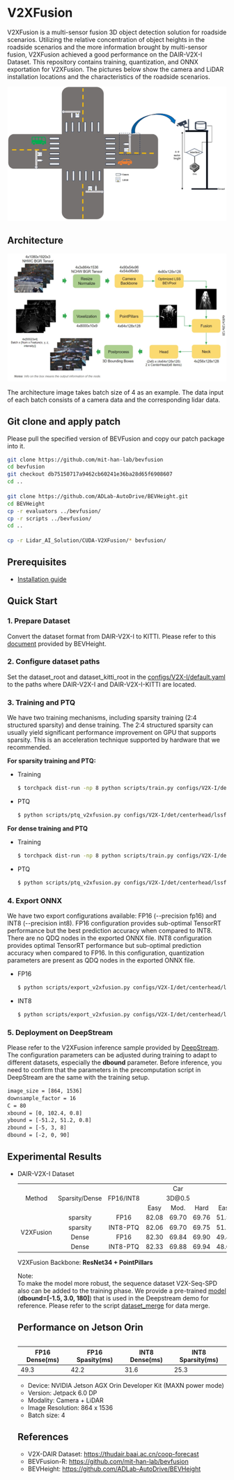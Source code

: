 # V2XFusion
V2XFusion is a multi-sensor fusion 3D object detection solution for roadside scenarios. Utilizing the relative concentration of object heights in the roadside scenarios and the more information brought by multi-sensor fusion, V2XFusion achieved a good performance on the DAIR-V2X-I Dataset. This repository contains training, quantization, and ONNX exportation for V2XFusion. The pictures below show the camera and LiDAR installation locations and the characteristics of the roadside scenarios.

![](assets/Roadside_Scenarios.png)
## Architecture
![](assets/V2XFusion_Network_Architecture.png)

The architecture image takes batch size of 4 as an example. The data input of each batch consists of a camera data and the corresponding lidar data.

## Git clone and apply patch 
Please pull the specified version of BEVFusion and copy our patch package into it.

```bash
git clone https://github.com/mit-han-lab/bevfusion
cd bevfusion
git checkout db75150717a9462cb60241e36ba28d65f6908607
cd ..

git clone https://github.com/ADLab-AutoDrive/BEVHeight.git
cd BEVHeight
cp -r evaluators ../bevfusion/
cp -r scripts ../bevfusion/
cd ..

cp -r Lidar_AI_Solution/CUDA-V2XFusion/* bevfusion/ 
```
## Prerequisites
- [Installation guide](docs/install.md)

## Quick Start 
### 1. Prepare Dataset
Convert the dataset format from DAIR-V2X-I to KITTI. Please refer to this [document](https://github.com/ADLab-AutoDrive/BEVHeight/blob/main/docs/prepare_dataset.md) provided by BEVHeight.

### 2. Configure dataset paths
Set the dataset_root and dataset_kitti_root in the [configs/V2X-I/default.yaml](configs/V2X-I/default.yaml) to the paths where DAIR-V2X-I and DAIR-V2X-I-KITTI are located.

### 3. Training and PTQ
We have two training mechanisms, including sparsity training (2:4 structured sparsity) and dense training. The 2:4 structured sparsity can usually yield significant performance improvement on GPU that supports sparsity. This is an acceleration technique supported by hardware that we recommended.

**For sparsity training and PTQ:**
- Training
    ```bash
   $ torchpack dist-run -np 8 python scripts/train.py configs/V2X-I/det/centerhead/lssfpn/camera+pointpillar/resnet34/default.yaml --mode sparsity
    ```
- PTQ
    ```bash
   $ python scripts/ptq_v2xfusion.py configs/V2X-I/det/centerhead/lssfpn/camera+pointpillar/resnet34/default.yaml sparsity_epoch_100.pth --mode sparsity
    ```
**For dense training and PTQ**
- Training
    ```bash
   $ torchpack dist-run -np 8 python scripts/train.py configs/V2X-I/det/centerhead/lssfpn/camera+pointpillar/resnet34/default.yaml --mode dense
    ```
- PTQ
    ```bash
   $ python scripts/ptq_v2xfusion.py configs/V2X-I/det/centerhead/lssfpn/camera+pointpillar/resnet34/default.yaml dense_epoch_100.pth --mode dense
    ```

### 4. Export ONNX 
We have two export configurations available: FP16 (--precision fp16) and INT8 (--precision int8).
FP16 configuration provides sub-optimal TensorRT performance but the best prediction accuracy when compared to INT8. There are no QDQ nodes in the exported ONNX file.
INT8 configuration provides optimal TensorRT performance but sub-optimal prediction accuracy when compared to FP16. In this configuration, quantization parameters are present as QDQ nodes in the exported ONNX file.
- FP16    
    ```bash
    $ python scripts/export_v2xfusion.py configs/V2X-I/det/centerhead/lssfpn/camera+pointpillar/resnet34/default.yaml ptq.pth --precision fp16
    ```
- INT8
    ```bash
    $ python scripts/export_v2xfusion.py configs/V2X-I/det/centerhead/lssfpn/camera+pointpillar/resnet34/default.yaml ptq.pth --precision int8
    ```
### 5. Deployment on DeepStream
Please refer to the V2XFusion inference sample provided by [DeepStream](https://docs.nvidia.com/metropolis/deepstream/dev-guide/text/DS_3D_Custom_Manual.html). The configuration parameters can be adjusted during training to adapt to different datasets, especially the **dbound** parameter. Before inference, you need to confirm that the parameters in the precomputation script in DeepStream are the same with the training setup.
```bash
image_size = [864, 1536]
downsample_factor = 16
C = 80 
xbound = [0, 102.4, 0.8]
ybound = [-51.2, 51.2, 0.8]
zbound = [-5, 3, 8]
dbound = [-2, 0, 90]   
```
## Experimental Results
- DAIR-V2X-I Dataset  

    <div align=left>
    <table>
        <tr align=center>
            <td rowspan="3">Method</td> 
            <td rowspan="3" align=center>Sparsity/Dense</td> 
            <td rowspan="3" align=center>FP16/INT8</td> 
            <td colspan="3" align=center>Car</td>
            <td colspan="3" align=center>Pedestrain</td>
            <td colspan="3" align=center>Cyclist</td>
            <td rowspan="3" align=center>model pth</td>
        </tr>
        <tr align=center>
            <td colspan="3" align=center>3D@0.5</td>
            <td colspan="3" align=center>3D@0.25</td>
            <td colspan="3" align=center>3D@0.25</td>
        </tr>
        <tr align=center>
            <td>Easy</td>
            <td>Mod.</td>
            <td>Hard</td>
            <td>Easy</td>
            <td>Mod.</td>
            <td>Hard</td>
            <td>Easy</td>
            <td>Mod.</td>
            <td>Hard</td>
        </tr>
        <tr align=center>
            <td rowspan="4">V2XFusion</td> 
            <td>sparsity</td>
            <td>FP16</td> 
            <td>82.08</td>
            <td>69.70</td>
            <td>69.76</td>
            <td>51.51</td>
            <td>49.15</td>
            <td>49.54</td>
            <td>61.21</td>
            <td>58.07</td>
            <td>58.65</td>
            <td><a href="https://nvidia.box.com/shared/static/gakymhr1e0wc17s7ksswa7409nfhg6zn">model</a></td>
        </tr>
        <tr align=center>
            <td>sparsity</td>
            <td>INT8-PTQ</td> 
            <td>82.06</td>
            <td>69.70</td>
            <td>69.75</td>
            <td>51.13</td>
            <td>48.86</td>
            <td>49.22</td>
            <td>60.95</td>
            <td>57.81</td>
            <td>58.43</td>
            <td><a href="https://nvidia.box.com/shared/static/5s2zjfelbhsmrfmme8g1cm49wuh2y7q3">ptq.pth</a></td>
        </tr>
        <tr align=center>
            <td>Dense</td>
            <td>FP16</td> 
            <td>82.30</td>
            <td>69.84</td>
            <td>69.90</td>
            <td>49.47</td>
            <td>47.31</td>
            <td>47.60</td>
            <td>59.09</td>
            <td>58.29</td>
            <td>58.70</td>
            <td><a href="https://nvidia.box.com/shared/static/o5u4tryaeasgu5k0q92106h9wcyn0t7n">model</a></td>
        </tr>
        <tr align=center>
            <td>Dense</td>
            <td>INT8-PTQ</td> 
            <td>82.33</td>
            <td>69.88</td>
            <td>69.94</td>
            <td>48.60</td>
            <td>46.55</td>
            <td>46.82</td>
            <td>59.28</td>
            <td>58.12</td>
            <td>58.52</td>
            <td><a href="https://nvidia.box.com/shared/static/0u9ax27szfbxdsjkf4oawyxvssg8p8xw">ptq.pth</a></td>
        </tr>
    <table>
    </div>
V2XFusion Backbone: **ResNet34 + PointPillars**

Note:  
To make the model more robust, the sequence dataset V2X-Seq-SPD also can be added to the training phase. We provide a pre-trained [model](https://nvidia.app.box.com/s/xqj7ob2sa3betojf1084juyrlr1eek1a) (**dbound=[-1.5, 3.0, 180]**)  that is used in the Deepstream demo for reference. Please refer to the script [dataset_merge](scripts/dataset_merge.py) for data merge.



## Performance on Jetson Orin
| FP16 Dense(ms)| FP16 Spasity(ms) | INT8 Dense(ms) | INT8 Sparsity(ms) |
| ------ | ------| --------   | ------- |
| 49.3| 42.2  |  31.6       | 25.3   | 

- Device: NVIDIA Jetson AGX Orin Developer Kit (MAXN power mode)
- Version: Jetpack 6.0 DP
- Modality: Camera + LiDAR
- Image Resolution: 864 x 1536
- Batch size: 4


## References
- V2X-DAIR Dataset: https://thudair.baai.ac.cn/coop-forecast
- BEVFusion-R: https://github.com/mit-han-lab/bevfusion
- BEVHeight: https://github.com/ADLab-AutoDrive/BEVHeight


